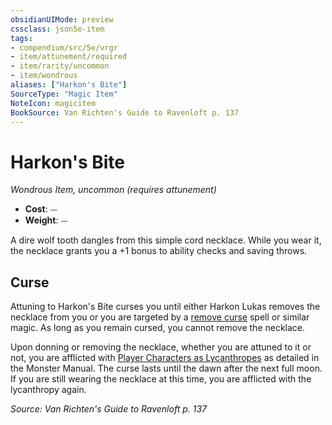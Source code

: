 ```yaml
---
obsidianUIMode: preview
cssclass: json5e-item
tags:
- compendium/src/5e/vrgr
- item/attunement/required
- item/rarity/uncommon
- item/wondrous
aliases: ["Harkon's Bite"]
SourceType: "Magic Item"
NoteIcon: magicitem
BookSource: Van Richten's Guide to Ravenloft p. 137
---
```

# Harkon's Bite
*Wondrous Item, uncommon (requires attunement)*  

- **Cost**: ⏤
- **Weight**: ⏤

A dire wolf tooth dangles from this simple cord necklace. While you wear it, the necklace grants you a +1 bonus to ability checks and saving throws.

## Curse

Attuning to Harkon's Bite curses you until either Harkon Lukas removes the necklace from you or you are targeted by a [remove curse](/3-Mechanics/CLI/spells/remove-curse.md) spell or similar magic. As long as you remain cursed, you cannot remove the necklace.

Upon donning or removing the necklace, whether you are attuned to it or not, you are afflicted with [Player Characters as Lycanthropes](/3-Mechanics/CLI/rules/variant-rules/player-characters-as-lycanthropes.md) as detailed in the Monster Manual. The curse lasts until the dawn after the next full moon. If you are still wearing the necklace at this time, you are afflicted with the lycanthropy again.

*Source: Van Richten's Guide to Ravenloft p. 137*